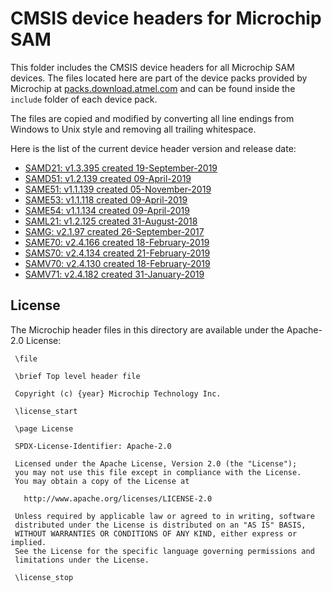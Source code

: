 # CMSIS device headers for Microchip SAM

This folder includes the CMSIS device headers for all Microchip SAM devices.
The files located here are part of the device packs provided by Microchip at
[packs.download.atmel.com](http://packs.download.atmel.com/) and can be found
inside the `include` folder of each device pack.

The files are copied and modified by converting all line endings from Windows
to Unix style and removing all trailing whitespace.

Here is the list of the current device header version and release date:

- [SAMD21: v1.3.395 created 19-September-2019](http://packs.download.atmel.com/Atmel.SAMD21_DFP.1.3.395.atpack)
- [SAMD51: v1.2.139 created 09-April-2019](http://packs.download.atmel.com/Atmel.SAMD51_DFP.1.2.139.atpack)
- [SAME51: v1.1.139 created 05-November-2019](http://packs.download.atmel.com/Atmel.SAME51_DFP.1.1.139.atpack)
- [SAME53: v1.1.118 created 09-April-2019](http://packs.download.atmel.com/Atmel.SAME53_DFP.1.1.118.atpack)
- [SAME54: v1.1.134 created 09-April-2019](http://packs.download.atmel.com/Atmel.SAME54_DFP.1.1.134.atpack)
- [SAML21: v1.2.125 created 31-August-2018](http://packs.download.atmel.com/Atmel.SAML21_DFP.1.2.125.atpack)
- [SAMG: v2.1.97 created 26-September-2017](http://packs.download.atmel.com/Atmel.SAMG_DFP.2.1.97.atpack)
- [SAME70: v2.4.166 created 18-February-2019](http://packs.download.atmel.com/Atmel.SAME70_DFP.2.4.166.atpack)
- [SAMS70: v2.4.134 created 21-February-2019](http://packs.download.atmel.com/Atmel.SAMS70_DFP.2.4.134.atpack)
- [SAMV70: v2.4.130 created 18-February-2019](http://packs.download.atmel.com/Atmel.SAMV70_DFP.2.4.130.atpack)
- [SAMV71: v2.4.182 created 31-January-2019](http://packs.download.atmel.com/Atmel.SAMV71_DFP.2.4.182.atpack)

## License

The Microchip header files in this directory are available under the Apache-2.0 License:

```
 \file

 \brief Top level header file

 Copyright (c) {year} Microchip Technology Inc.

 \license_start

 \page License

 SPDX-License-Identifier: Apache-2.0

 Licensed under the Apache License, Version 2.0 (the "License");
 you may not use this file except in compliance with the License.
 You may obtain a copy of the License at

   http://www.apache.org/licenses/LICENSE-2.0

 Unless required by applicable law or agreed to in writing, software
 distributed under the License is distributed on an "AS IS" BASIS,
 WITHOUT WARRANTIES OR CONDITIONS OF ANY KIND, either express or implied.
 See the License for the specific language governing permissions and
 limitations under the License.

 \license_stop
```

